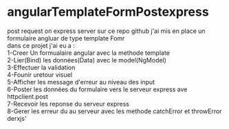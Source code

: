 # angularTemplateFormPostexpress
post request on express server
sur ce repo github j'ai mis en place un formulaire angluar de type template Fomr
<br>
dans ce projet j'ai eu a :
<br>
1-Creer Un formualaire angular avec la methode template
<br>
2-Lier(Bind) les données(Data) avec le model(NgModel)
<br>
3-Effectuer la validation
<br>
4-Founir uretour visuel
<br>
5-Afficher les message d'erreur au niveau des input
<br>
6-Poster les données du formulaire vers le serveur express ave httpclient.post
<br>
7-Recevoir les reponse du serveur express
<br>
8-Gerer les erreur du au serveur avec les methode catchError et throwError derxjs'
